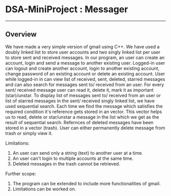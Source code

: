 # DSA-MiniProject : Messager

___
## Overview

We have made a very simple version of gmail using C++. We have used a doubly linked list to store user accounts and two singly linked list per user to store sent and received messages. In our program, an user can create an account, login and send a message to another existing user. Logged-in user can logout and create another account, login to another existing account, change password of an existing account or delete an existing account. User while logged-in in can view list of received, sent, deleted, starred messages and can also search for messages sent to/ received from an user. For every sent/ received message user can read it, delete it, mark it as important (star)/unstar. To display list of messages sent to/ received from an user or list of starred messages in the sent/ received singly linked list, we have used sequential search. Each time we find the message which satisfies the required condition it's reference gets stored in an vector. This vector helps us to read, delete or star/unstar a message in the list which we get as the result of sequential search. Refernces of deleted messages have been stored in a vector (trash). User can either permanently delete message from trash or simply view it. 

Limitations: 
  1. An user can send only a string (text) to another user at a time.
  2. An user can't login to multiple accounts at the same time. 
  3. Deleted messages in the trash cannot be retrieved.

Further scope: 
  1. The program can be extended to include more functionalities of gmail. 
  2. Limitations can be worked on.
